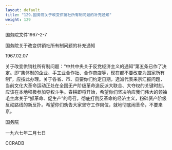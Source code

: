 ```yaml
---
layout: default
title: "129.国务院关于改变供销社所有制问题的补充通知"
weight: 129
---
```


国务院文件1967-2-7

国务院关于改变供销社所有制问题的补充通知

1967.02.07

关于改变供销社所有制问题：“中共中央关于反党经济主义的通知”第五条已作了决定。即“集体制的企业、手工业合作社、合作商店等，现在都不要改变为国家所有制”，应按此办理。关于各省、市、县要你们约定日期，选派代表来京汇报问题，当前文化大革命运动正处在全国无产阶级革命造反派大联合、大夺权的关键时刻，应该在本地积极参加夺权斗争。春耕即将开始，希望你们坚决响应我们伟大的领袖毛主席关于“抓革命、促生产”的号召，彻底打倒反革命的经济主义，粉碎资产阶级反动路线的新反扑。希望你们劝告大家坚守工作岗位，就地彻底闹革命，不要来京。

国务院

一九六七年二月七日

CCRADB

